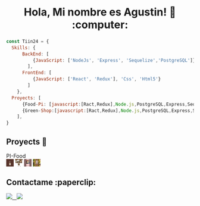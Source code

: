 <h1 align="center"> Hola, Mi nombre es Agustin! 👋 :computer: </h1>

```js
const Tiin24 = {
  Skills: {
      BackEnd: [
          {JavaScript: ['NodeJs', 'Express', 'Sequelize','PostgreSQL']},
        ],
      FrontEnd: [
          {JavaScript: ['React', 'Redux'], 'Css', 'Html5'}
        ]
    },
  Proyects: [
      {Food-Pi: [javascript:[Ract,Redux],Node.js,PostgreSQL,Express,Sequelize,Css}
      {Green-Shop:[javascript:[Ract,Redux],Node.js,PostgreSQL,Express,Sequelize,Css,Firebase,JWT,Mercado-Pago]}
    ],
}
```

<div>
  <h2>Proyects 📌</h2>
  <div>
    <span>PI-Food</span>
    <div>
      <img src="./asscets/Landing page food.png" alt="" align="center" height="20" width="20" >
      <img src="./asscets/Home Page food.png" alt="" align=center height="20" width="20">
      <img src="./asscets/Detail Page.png" alt="" align=center height="20" width="20">
      <img src="./asscets/Create Page.png" alt="" align=center height="20" width="20">
    </div>
  </div>
</div>


<div>
  <h2>Contactame :paperclip: </h2>
  
  <span >
<a href="https://www.linkedin.com/in/isaias-romero/" ><img width="5%" src="https://pngimg.com/uploads/linkedIn/linkedIn_PNG38.png"> &nbsp;
<a href="mailto:romeroisaiasagustin@gmail.com" ><img width="5%" src="https://upload.wikimedia.org/wikipedia/commons/8/8c/Gmail_Icon_%282013-2020%29.svg">
</span>
 
</div>

